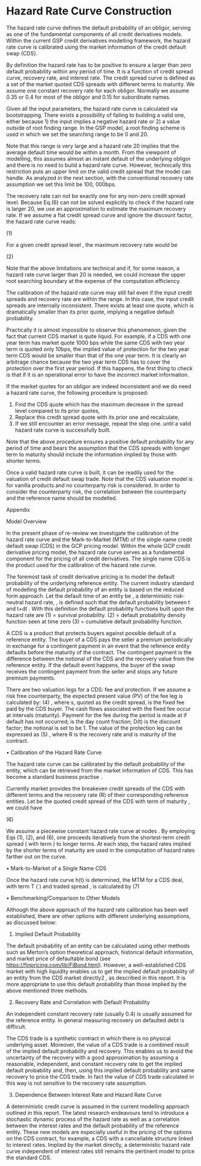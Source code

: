 # Hazard Rate Curve Construction

The hazard rate curve defines the default probability of an obligor, serving as one of the fundamental components of all credit derivatives models.  Within the current GSP credit derivatives modelling framework, the hazard rate curve is calibrated using the market information of the credit default swap (CDS).  

By definition the hazard rate has to be positive to ensure a larger than zero default probability within any period of time. It is a function of credit spread curve, recovery rate, and interest rate.  The credit spread curve is defined as a set of the market quoted CDS spreads with different terms to maturity. We assume one constant recovery rate for each obligor. Normally we assume 0.35 or 0.4 for most of the obligor and 0.15 for subordinate names. 

Given all the input parameters, the hazard rate curve is calculated via bootstrapping. There exists a possibility of failing to building a valid one, either because 1) the input implies a negative hazard rate or 2) a value outside of root finding range. In the GSP model, a root finding scheme is used in which we set the searching range to be 0 and 20.  

Note that this range is very large and a hazard rate 20 implies that the average default time would be within a month. From the viewpoint of modelling, this assumes almost an instant default of the underlying obligor and there is no need to build a hazard rate curve.  However, technically this restriction puts an upper limit on the valid credit spread that the model can handle. As analyzed in the next section, with the conventional recovery rate assumption we set this limit be 100, 000bps. 

The recovery rate can not be exactly one for any non-zero credit spread level. Because Eq.(6) can not be solved explicitly to check if the hazard rate is larger 20, we use an approximation to estimate the maximum recovery rate. If we assume a flat credit spread curve and ignore the discount factor, the hazard rate curve reads:

(1)		 

For a given credit spread level , the maximum recovery rate would be

(2)		 

Note that the above limitations are technical and if, for some reason, a hazard rate curve larger than 20 is needed, we could increase the upper root searching boundary at the expense of the computation efficiency. 

The calibration of the hazard rate curve may still fail even if the input credit spreads and recovery rate are within the range. In this case, the input credit spreads are internally inconsistent. There exists at least one quote, which is dramatically smaller than its prior quote, implying a negative default probability. 

Practically it is almost impossible to observe this phenomenon, given the fact that current CDS market is quite liquid. For example, if a CDS with one year term has market quote 1000 bps while the same CDS with two year term is quoted only 10bps, the implied value of protection for the two year term CDS would be smaller than that of the one year term. It is clearly an arbitrage chance because the two year term CDS has to cover the protection over the first year period. If this happens, the first thing to check is that if it is an operational error to have the incorrect market information. 

If the market quotes for an obligor are indeed inconsistent and we do need a hazard rate curve, the following procedure is proposed:
 
1)	Find the CDS quote which has the maximum decrease in the spread level compared to its prior quotes,
2)	Replace this credit spread quote with its prior one and recalculate, 
3)	If we still encounter an error message, repeat the step one. until a valid hazard rate curve is successfully built.

Note that the above procedure ensures a positive default probability for any period of time and bears the assumption that the CDS spreads with longer term to maturity should include the information implied by those with shorter terms. 

Once a valid hazard rate curve is built, it can be readily used for the valuation of credit default swap trade. Note that the CDS valuation model is for vanilla products and no counterparty risk is considered. In order to consider the counterparty risk, the correlation between the counterparty and the reference name should be modelled. 


Appendix 


Model Overview

In the present phase of re-review we investigate the calibration of the hazard rate curve and the Mark-to-Market (MTM) of the single name credit default swap (CDS) in the GCP pricing model.  Within the whole GCP credit derivative pricing model, the hazard rate curve serves as a fundamental component for the pricing of all credit derivatives. The single name CDS is the product used for the calibration of the hazard rate curve.

The foremost task of credit derivative pricing is to model the default probability of the underlying reference entity.  The current industry standard of modelling the default probability of an entity is based on the reduced form approach. Let the default time of an entity be , a deterministic risk-neutral hazard rate,  , is defined such that the default probability between t and t+dt  . With this definition the default probability functions built upon the hazard rate are
(1)	 = survival probability.
(2)	  = default probability density function seen at time zero
(3)	  = cumulative default probability function.

A CDS is a product that protects buyers against possible default of a reference entity. The buyer of a CDS pays the seller a premium periodically in exchange for a contingent payment in an event that the reference entity defaults before the maturity of the contract. The contingent payment is the difference between the notional of the CDS and the recovery value from the reference entity. If the default event happens, the buyer of the swap receives the contingent payment from the seller and stops any future premium payments.

There are two valuation legs for a CDS: fee and protection. If we assume a risk free counterparty, the expected present value (PV) of the fee leg is calculated by:
 (4)	 ,
where s, quoted as the credit spread, is the fixed fee paid by the CDS buyer. The cash flows associated with the fixed fee occur at intervals  (maturity). Payment for the fee during the period   is made at   if default has not occurred;   is the day count fraction; D(t) is the discount factor; the notional is set to be 1.
The value of the protection leg can be expressed as 
(5)	 ,
where R is the recovery rate and   is maturity of the contract.

•	Calibration of the Hazard Rate Curve  

The hazard rate curve   can be calibrated by the default probability of the entity, which can be retrieved from the market information of CDS. This has become a standard business practise . 

Currently market provides the breakeven credit spreads of the CDS with different terms and the recovery rate (R) of their corresponding reference entities. Let  be the quoted credit spread of the CDS with term of maturity  , we could have

(6)	 

We assume a piecewise constant hazard rate curve at nodes . By employing Eqs (1), (2), and (6), one proceeds iteratively from the shortest-term credit spread ( with term ) to longer terms. At each step, the hazard rates implied by the shorter terms of maturity are used in the computation of hazard rates farther out on the curve. 

•	Mark-to-Market of a Single Name CDS

Once the hazard rate curve h(t) is determined, the MTM for a CDS deal, with term T (  ) and traded spread  , is calculated by
(7)	 

•	Benchmarking/Comparison to Other Models

Although the above approach of the hazard rate calibration has been well established, there are other options with different underlying assumptions, as discussed below:

1.	Implied Default Probability 

The default probability of an entity can be calculated using other methods such as Merton’s option theoretical approach, historical default information, and market price of defaultable bond (see https://finpricing.com/lib/FiBond.html). However, a well-established CDS market with high liquidity enables us to get the implied default probability of an entity from the CDS market directly2 , as described in this report.  It is more appropriate to use this default probability than those implied by the above mentioned three methods.
 
2.	Recovery Rate and Correlation with Default Probability

An independent constant recovery rate (usually 0.4) is usually assumed for the reference entity. In general measuring recovery on defaulted debt is difficult.  

The CDS trade is a synthetic contract in which there is no physical underlying asset. Moreover, the value of a CDS trade is a combined result of the implied default probability and recovery. This enables us to avoid the uncertainty of the recovery with a good approximation by assuming a reasonable, independent, and constant recovery rate to get the implied default probability and, then, using this implied default probability and same recovery to price the CDS trade. In fact the value of CDS trade calculated in this way is not sensitive to the recovery rate assumption. 

3.	Dependence Between Interest Rate and Hazard Rate Curve

A deterministic credit curve is assumed in the current modelling approach outlined in this report. The latest research endeavours tend to introduce a stochastic dynamic process of the hazard rate as well as a correlation between the interest rates and the default probability of the reference entity. These new models are especially useful in the pricing of the options on the CDS contract, for example, a CDS with a cancellable structure linked to interest rates. Implied by the market directly, a deterministic hazard rate curve independent of interest rates still remains the pertinent model to price the standard CDS.

